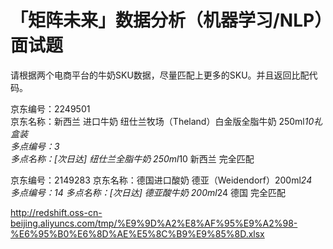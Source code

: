 # 「矩阵未来」数据分析（机器学习/NLP）面试题

请根据两个电商平台的牛奶SKU数据，尽量匹配上更多的SKU。并且返回比配代码。

京东编号：2249501  
京东名称：新西兰 进口牛奶 纽仕兰牧场（Theland）白金版全脂牛奶 250ml*10礼盒装      
多点编号：3	
多点名称：[次日达] 纽仕兰全脂牛奶 250ml*10 新西兰	完全匹配

京东编号：2149283 
京东名称：德国进口酸奶 德亚（Weidendorf）200ml*24       
多点编号：14	
多点名称：[次日达] 德亚酸牛奶 200ml*24 德国	完全匹配

http://redshift.oss-cn-beijing.aliyuncs.com/tmp/%E9%9D%A2%E8%AF%95%E9%A2%98-%E6%95%B0%E6%8D%AE%E5%8C%B9%E9%85%8D.xlsx
